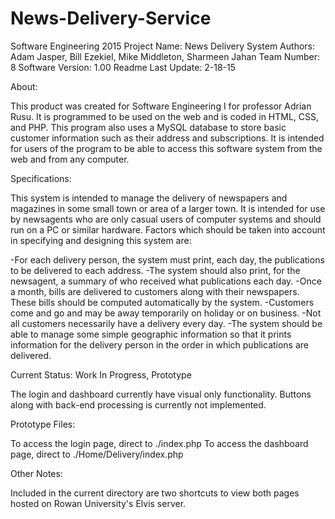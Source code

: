 # News-Delivery-Service
Software Engineering 2015
Project Name: News Delivery System
Authors: Adam Jasper, Bill Ezekiel, Mike Middleton, Sharmeen Jahan
Team Number: 8
Software Version: 1.00
Readme Last Update: 2-18-15


About:

This product was created for Software Engineering I for professor Adrian Rusu. It is
programmed to be used on the web and is coded in HTML, CSS, and PHP. This program also uses
a MySQL database to store basic customer information such as their address and subscriptions.
It is intended for users of the program to be able to access this software system from the web and
from any computer. 

Specifications:

This system is intended to manage the delivery of newspapers and magazines in some
small town or area of a larger town. It is intended for use by newsagents who are only
casual users of computer systems and should run on a PC or similar hardware. Factors
which should be taken into account in specifying and designing this system are:

-For each delivery person, the system must print, each day, the publications to be
delivered to each address.
-The system should also print, for the newsagent, a summary of who received what
publications each day.
-Once a month, bills are delivered to customers along with their newspapers. These bills
should be computed automatically by the system.
-Customers come and go and may be away temporarily on holiday or on business.
-Not all customers necessarily have a delivery every day.
-The system should be able to manage some simple geographic information so that it
prints information for the delivery person in the order in which publications are delivered.

Current Status: Work In Progress, Prototype

The login and dashboard currently have visual only functionality.
Buttons along with back-end processing is currently not implemented.

Prototype Files:

To access the login page, direct to ./index.php
To access the dashboard page, direct to ./Home/Delivery/index.php

Other Notes: 

Included in the current directory are two shortcuts to view both pages hosted on Rowan University's Elvis server.
